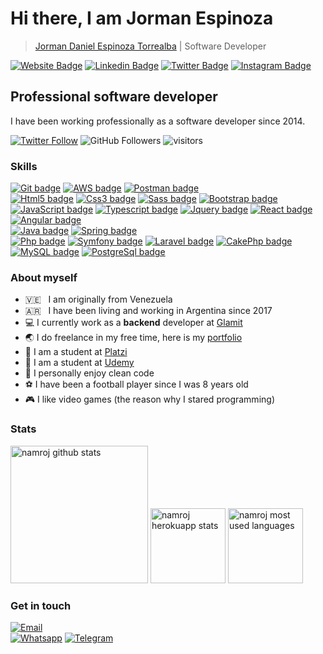 # Hi there, I am Jorman Espinoza
>[Jorman Daniel Espinoza Torrealba](https://jormanespinoza.com/ "Jorman Espinoza") | Software Developer

[![Website Badge](https://img.shields.io/badge/Website-283618?style=flat-square&logo=google-chrome&logoColor=283618&label=jormanespinoza&labelColor=111111)](https://jorman.dev)
[![Linkedin Badge](https://img.shields.io/badge/-LinkedIn-0e76a8?style=flat-square&logo=Linkedin&logoColor=0e76a8&label=jormanespinoza&labelColor=111111)](https://www.linkedin.com/in/jormanespinoza)
[![Twitter Badge](https://img.shields.io/badge/-Twitter-00acee?style=flat-square&logo=Twitter&logoColor=00acee&label=jormandev&labelColor=111111)](https://twitter.com/jormandev)
[![Instagram Badge](https://img.shields.io/badge/-Instagram-e4405f?style=flat-square&logo=Instagram&logoColor=e4405f&label=jorman.dev&labelColor=111111)](https://www.instagram.com/jorman.dev)

## Professional software developer
I have been working professionally as a software developer since 2014.

[![Twitter Follow](https://img.shields.io/twitter/follow/jormandev?style=social)](https://twitter.com/jormandev)
![GitHub Followers](https://img.shields.io/github/followers/namroj?style=social)
![visitors](https://visitor-badge.glitch.me/badge?page_id=namroj.namroj)
### Skills
[![Git badge](https://img.shields.io/badge/git-e84e31?style=for-the-badge&logo=git&logoColor=e84e31e&labelColor=111111)](https://git-scm.com)
[![AWS badge](https://img.shields.io/badge/aws-232f3f?style=for-the-badge&logo=amazon-aws&logoColor=f8981d&labelColor=111111)](https://aws.amazon.com)
[![Postman badge](https://img.shields.io/badge/postman-df6742?style=for-the-badge&logo=postman&logoColor=df6742&labelColor=111111)](https://www.postman.com)<br>
[![Html5 badge](https://img.shields.io/badge/html-fe4c1e?style=for-the-badge&logo=html5&logoColor=fe4c1e&labelColor=111111)](https://html5.org)
[![Css3 badge](https://img.shields.io/badge/css-1572b6?style=for-the-badge&logo=css3&logoColor=1572b6&labelColor=111111)](https://www.w3.org/Style/CSS/Overview.en.html)
[![Sass badge](https://img.shields.io/badge/sass-c9679c?style=for-the-badge&logo=sass&logoColor=c9679c&labelColor=111111)](https://sass-lang.com)
[![Bootstrap badge](https://img.shields.io/badge/bootstrap-7541bf?style=for-the-badge&logo=bootstrap&logoColor=7541bf&labelColor=111111)](https://getbootstrap.com)<br>
[![JavaScript badge](https://img.shields.io/badge/javaScript-f7df1d?style=for-the-badge&logo=javascript&logoColor=f7df1d&labelColor=111111)](https://www.javascript.com)
[![Typescript badge](https://img.shields.io/badge/typescript-27609e?style=for-the-badge&logo=typescript&logoColor=27609e&labelColor=111111)](https://www.typescriptlang.org)
[![Jquery badge](https://img.shields.io/badge/jquery-156daa?style=for-the-badge&logo=jquery&logoColor=156daa&labelColor=111111)](https://jquery.com)
[![React badge](https://img.shields.io/badge/react-00d8ff?style=for-the-badge&logo=react&logoColor=00d8ff&labelColor=111111)](https://reactjs.org)
[![Angular badge](https://img.shields.io/badge/angular-d6002f?style=for-the-badge&logo=angular&logoColor=d6002f&labelColor=111111)](https://angular.io)<br>
[![Java badge](https://img.shields.io/badge/java-0a71aa?style=for-the-badge&logo=java&logoColor=d53531&labelColor=111111)](https://www.java.com/en)
[![Spring badge](https://img.shields.io/badge/spring-68bd45?style=for-the-badge&logo=spring&logoColor=68bd45&labelColor=111111)](https://spring.io)<br>
[![Php badge](https://img.shields.io/badge/php-6c7eb7?style=for-the-badge&logo=php&logoColor=6c7eb7&labelColor=111111)](https://www.php.net)
[![Symfony badge](https://img.shields.io/badge/symfony-ffffff?style=for-the-badge&logo=symfony&logoColor=white&labelColor=111111)](https://symfony.com)
[![Laravel badge](https://img.shields.io/badge/laravel-f84d31?style=for-the-badge&logo=laravel&logoColor=f84d31&labelColor=111111)](https://laravel.com)
[![CakePhp badge](https://img.shields.io/badge/cakephp-cc3a43?style=for-the-badge&logo=cakephp&logoColor=cc3a43&labelColor=111111)](https://cakephp.org)<br>
[![MySQL badge](https://img.shields.io/badge/mysql-00618b?style=for-the-badge&logo=mysql&logoColor=e78e00&labelColor=111111)](https://www.mysql.com)
[![PostgreSql badge](https://img.shields.io/badge/Postgresql-2b6289?style=for-the-badge&logo=postgresql&logoColor=2b6289&labelColor=111111)](https://www.postgresql.org)
### About myself
- 🇻🇪  &nbsp;  I am originally from Venezuela
- 🇦🇷  &nbsp;  I have been living and working in Argentina since 2017
- 💻  I currently work as a **backend** developer at [Glamit](https://www.glamit.com.ar)
- 🌏  I do freelance in my free time, here is my [portfolio](https://www.jorman.dev)
- 🚀  I am a student at [Platzi](https://platzi.com/p/_jormanespinoza)
- 🚀  I am a student at [Udemy](https://www.udemy.com/user/daniel-espinoza-15)
- 🔼  I personally enjoy clean code
- ⚽ I have been a football player since I was 8 years old
- 🎮 I like video games (the reason why I stared programming)

### Stats
<p>
  <img height="220em" src="https://github-readme-stats.vercel.app/api?username=namroj&show=reviews,discussions_started,discussions_answered,prs_merged,prs_merged_percentage&theme=tokyonight" alt="namroj github stats" />
  <img height="120em" src="https://github-readme-streak-stats.herokuapp.com/?user=namroj" alt="namroj herokuapp stats" />
  <img height="120em" src="https://github-readme-stats.vercel.app/api/top-langs/?username=namroj&exclude_repo=KNN-Image-Classification&show_icons=true&hide_border=true&layout=compact&langs_count=8&locale=en" alt="namroj most used languages" />
</p>

### Get in touch
[![Email](https://img.shields.io/badge/espinoza.dev@gmail.com-personal_email-111111?style=for-the-badge&logo=gmail&logoColor=white&labelColor=283618)](mailto:espinoza.dev@gmail.com)<br>
[![Whatsapp](https://img.shields.io/badge/Whatsapp-111111?style=flat-square&logo=Whatsapp&logoColor=3ebd4e)](https://wa.me/5491127910154)
[![Telegram](https://img.shields.io/badge/Telegram-111111?style=flat-square&logo=Telegram&logoColor=white)](https://t.me/jormanespinoza)
